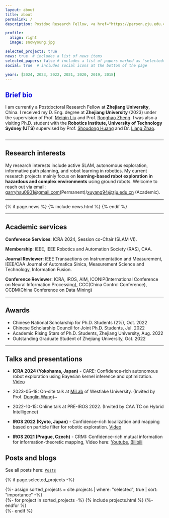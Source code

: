 ```yaml
---
layout: about
title: about
permalink: /
description: Postdoc Research Fellow, <a href="https://person.zju.edu.cn/0623C27"> ZJU Homepage(CN)</a>

profile:
  align: right
  image: snowyoung.jpg

selected_projects: true
news: true  # includes a list of news items
selected_papers: false # includes a list of papers marked as "selected={true}"
social: true  # includes social icons at the bottom of the page

years: [2024, 2023, 2022, 2021, 2020, 2019, 2018]
---
```


<h2><font color="#0000dd">Brief bio</font></h2>

I am currently a Postdoctoral Research Fellow at **Zhejiang University**, China. I received my D. Eng. degree at **Zhejiang University** (2023) under the supervision of Prof. [Meiqin Liu](https://scholar.google.com/citations?user=T07OWMkAAAAJ) and Prof. [Ronghao Zheng](https://scholar.google.com/citations?user=LxgdmqYAAAAJ).  I was also a visiting Ph.D. student with the **Robotics Institute, University of Technology Sydney (UTS)** supervised by Prof. [Shoudong Huang](https://www.uts.edu.au/staff/shoudong.huang) and Dr. [Liang Zhao](https://profiles.uts.edu.au/Liang.Zhao). 

<div class="row  align-items-center">
    <div class="col-sm mt-3 mt-md-0">
        <img class="img-fluid " src="{{ '/assets/img/affiliations/compound.png' | relative_url }}" alt="" title="example image"/>
    </div>
</div>

---

<h2>Research interests</h2>

My research interests include active SLAM, autonomous exploration, informative path planning, and robot learning in robotics.  My current research projects mainly focus on **learning-based robot exploration in hazardous and complex environments** using ground robots. Welcome to reach out via email: [garryhsu0901@gmail.com](mailto:garryhsu0901@gmail.com)(Permanent)/[xuyang94@zju.edu.cn](mailto:xuyang94@zju.edu.cn) (Academic).

---

<div class="news">
  {% if page.news %}
    {% include news.html %}
  {% endif %}


</div>

---

<h2>Academic services</h2>

<b>Conference Services</b>: ICRA 2024, Session co-Chair (SLAM VI).

<b>Membership</b>: IEEE, IEEE Robotics and Automation Society (RAS), CAA.

<b>Journal Reviewer</b>: IEEE Transactions on Instrumentation and Measurement, IEEE/CAA Journal of Automatica Sinica, Measurement Science and Technology, Information Fusion.

<b>Conference Reviewer</b>: ICRA, IROS, AIM, ICONIP(International Conference on Neural Information Processing), CCC(China Control Conference), CCDM(China Conference on Data Mining)

---

<h2>Awards</h2>

- Chinese National Scholarship for Ph.D. Students (2%), Oct. 2022
- Chinese Scholarship Council for Joint Ph.D. Students, Jul. 2022
- Academic Rising Stars of Ph.D. Students, Zhejiang University, Aug. 2022
- Outstanding Graduate Student of Zhejiang University, Oct. 2022


---

<h2>Talks and presentations</h2>

- **ICRA 2024 (Yokohama, Japan)** - CARE: Confidence-rich autonomous robot exploration using Bayesian kernel inference and optimization. [Video](https://youtu.be/xM2NbAQnvgs)

- 2023-05-18: On-site talk at [MiLab](https://milab.westlake.edu.cn/) of Westlake University. (Invited by Prof. [Donglin Wang](https://milab.westlake.edu.cn/index.html))~

- 2022-10-15: Online talk at PRE-IROS 2022. (Invited by CAA TC on Hybrid Intelligence) 

- **IROS 2022 (Kyoto, Japan)** - Confidence-rich localization and mapping based on particle filter for robotic exploration. [Video](https://youtu.be/t7awYSnC2dw)

- **IROS 2021 (Prague, Czech)** - CRMI: Confidence-rich mutual information for information-theoretic mapping, Video here: [Youtube](https://youtu.be/pUcGST2W_m8), [Bilibili](https://www.bilibili.com/video/BV1vQ4y1e77y?share_source=copy_web)

<h2>Posts and blogs</h2>

See all posts here: [`Posts`](/projects)

{% if page.selected_projects -%}
  <!-- Projects -->
  <div>
    {%- assign sorted_projects = site.projects | where: "selected", true | sort: "importance" -%}
    <div class="projects">  
      <div class="grid">
        {%- for project in sorted_projects -%}
        {% include projects.html %}
        {%- endfor %}
      </div>              
    </div>
  </div>
{%- endif %}